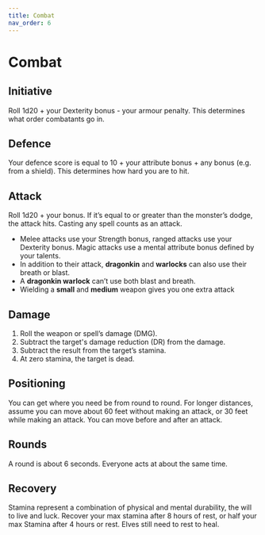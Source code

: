 ```yaml
---
title: Combat
nav_order: 6
---
```


# Combat

## Initiative
Roll 1d20 + your Dexterity bonus - your armour penalty. This determines what order combatants go in.

## Defence
Your defence score is equal to 10 + your attribute bonus + any bonus (e.g. from a shield). This determines how hard you are to hit.

## Attack
Roll 1d20 + your bonus. If it’s equal to or greater than the monster’s dodge, the attack hits. Casting any spell counts as an attack.
* Melee attacks use your Strength bonus, ranged attacks use your Dexterity bonus. Magic attacks use a mental attribute bonus defined by your talents.
* In addition to their attack, **dragonkin** and **warlocks** can also use their breath or blast.
* A **dragonkin warlock** can’t use both blast and breath.
* Wielding a **small** and **medium** weapon gives you one extra attack

## Damage
1. Roll the weapon or spell’s damage (DMG).
2. Subtract the target's damage reduction (DR) from the damage.
3. Subtract the result from the target’s stamina.
4. At zero stamina, the target is dead.

## Positioning
You can get where you need be from round to round. For longer distances, assume you can move about 60 feet without making an attack, or 30 feet while making an attack. You can move before and after an attack.

## Rounds
A round is about 6 seconds. Everyone acts at about the same time.

## Recovery
Stamina represent a combination of physical and mental durability, the will to live and luck. Recover your max stamina after 8 hours of rest, or half your max Stamina after 4 hours or rest. Elves still need to rest to heal.
